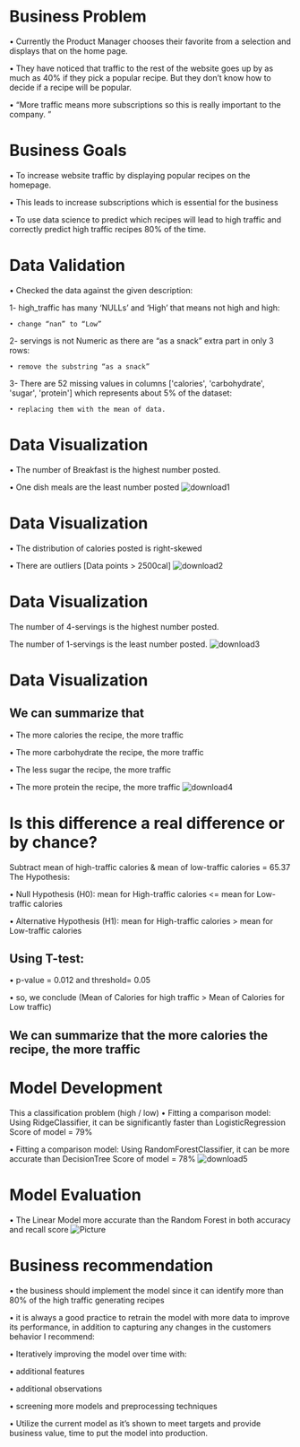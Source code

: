 # Business Problem 
• Currently the Product Manager chooses their favorite from a selection and displays that on the home page. 

• They have noticed that traffic to the rest of the website goes up by as much as 40% if they pick a popular recipe. But they don’t know how to decide if a recipe will be popular. 

• “More traffic means more subscriptions so this is really important to the company. ”


# Business Goals 
• To increase website traffic by displaying popular recipes on the homepage. 

• This leads to increase subscriptions which is essential for the business 

• To use data science to predict which recipes will lead to high traffic and correctly predict high traffic recipes 80% of the time.

# Data Validation 
• Checked the data against the given description: 

  1- high_traffic has many ‘NULLs’ and ‘High’ that means not high and high: 
  
    • change “nan” to “Low” 
    
  2- servings is not Numeric as there are “as a snack” extra part in only 3 rows: 
  
    • remove the substring “as a snack” 
    
  3- There are 52 missing values in columns ['calories', 'carbohydrate', 'sugar', 'protein'] which represents about 5% of the dataset: 
  
    • replacing them with the mean of data.

# Data Visualization 
• The number of Breakfast is the highest number posted. 

• One dish meals are the least number posted
![download1](https://github.com/EngMuhammadAtef/Recipe-Traffic-DataCamp/assets/96551959/f3fa0502-00c1-4ee5-8d73-4255e7940395)


# Data Visualization 
• The distribution of calories posted is right-skewed 

• There are outliers [Data points > 2500cal]
![download2](https://github.com/EngMuhammadAtef/Recipe-Traffic-DataCamp/assets/96551959/7c763c2e-3432-4bcd-ad97-a7ef8d891ed7)


# Data Visualization 
The number of 4-servings is the highest number posted. 

The number of 1-servings is the least number posted.
![download3](https://github.com/EngMuhammadAtef/Recipe-Traffic-DataCamp/assets/96551959/679eaee6-aa61-47c3-8c0c-48951fea716a)


# Data Visualization 
## We can summarize that 
• The more calories the recipe, the more traffic 

• The more carbohydrate the recipe, the more traffic 

• The less sugar the recipe, the more traffic 

• The more protein the recipe, the more traffic
![download4](https://github.com/EngMuhammadAtef/Recipe-Traffic-DataCamp/assets/96551959/cfe6c3ec-b54e-4e48-a8d2-05af6555ea7d)


# Is this difference a real difference or by chance? 
Subtract mean of high-traffic calories & mean of low-traffic calories = 65.37 The Hypothesis: 

• Null Hypothesis (H0): mean for High-traffic calories <= mean for Low-traffic calories 

• Alternative Hypothesis (H1): mean for High-traffic calories > mean for Low-traffic calories 

## Using T-test: 
• p-value = 0.012 and threshold= 0.05 

• so, we conclude (Mean of Calories for high traffic > Mean of Calories for Low traffic)

## We can summarize that the more calories the recipe, the more traffic


# Model Development 
This a classification problem (high / low)
• Fitting a comparison model: Using RidgeClassifier, it can be significantly faster than LogisticRegression Score of model = 79% 

• Fitting a comparison model: Using RandomForestClassifier, it can be more accurate than DecisionTree Score of model = 78%
![download5](https://github.com/EngMuhammadAtef/Recipe-Traffic-DataCamp/assets/96551959/ada9b773-e171-4744-8cb9-8d771abf7179)


# Model Evaluation 
• The Linear Model more accurate than the Random Forest in both accuracy and recall score
![Picture](https://github.com/EngMuhammadAtef/Recipe-Traffic-DataCamp/assets/96551959/28da1260-a414-4a6a-92b8-a2b3895f37f9)


# Business recommendation 
• the business should implement the model since it can identify more than 80% of the high traffic generating recipes 

• it is always a good practice to retrain the model with more data to improve its performance, in addition to capturing any changes in the customers behavior I recommend: 

• Iteratively improving the model over time with: 

  • additional features 
  
  • additional observations 
  
  • screening more models and preprocessing techniques
  
• Utilize the current model as it’s shown to meet targets and provide business value, time to put the model into production.
